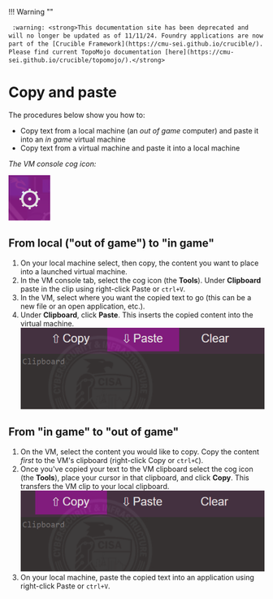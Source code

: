!!! Warning "" 

	 :warning: <strong>This documentation site has been deprecated and will no longer be updated as of 11/11/24. Foundry applications are now part of the [Crucible Framework](https://cmu-sei.github.io/crucible/). Please find current TopoMojo documentation [here](https://cmu-sei.github.io/crucible/topomojo/).</strong>
# Copy and paste

The procedures below show you how to:

- Copy text from a local machine (an *out of game* computer) and paste it into an *in game* virtual machine
- Copy text from a virtual machine and paste it into a local machine

*The VM console cog icon:*

![console-cog](img/console-cog.png)

## From local ("out of game") to "in game"  

1. On your local machine select, then copy, the content you want to place into a launched virtual machine.
2. In the VM console tab, select the cog icon (the **Tools**). Under **Clipboard** paste in the clip using right-click Paste or `ctrl+V`. 
3. In the VM, select where you want the copied text to go (this can be a new file or an open application, etc.).
4. Under **Clipboard**, click **Paste**. This inserts the copied content into the virtual machine.
![console-paste](img/console-paste.png)

## From "in game" to "out of game"

1. On the VM, select the content you would like to copy. Copy the content *first* to the VM's clipboard (right-click Copy or `ctrl+C`).
2. Once you've copied your text to the VM clipboard select the cog icon (the **Tools**), place your cursor in that clipboard, and click **Copy**. This transfers the VM clip to your local clipboard.
![console-copy](img/console-copy.png)
3. On your local machine, paste the copied text into an application using right-click Paste or `ctrl+V`.